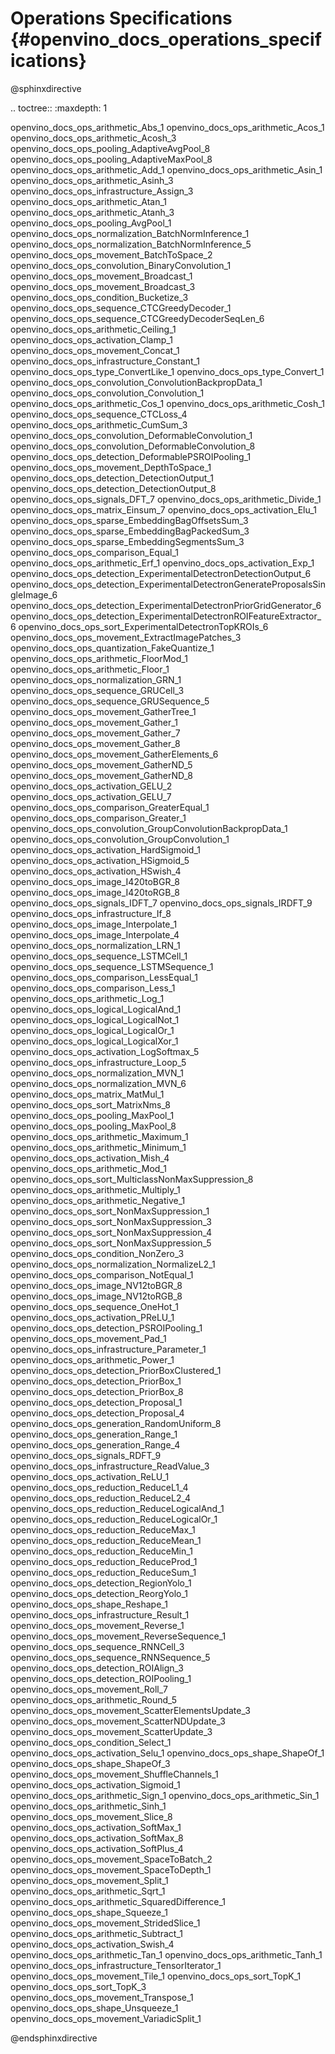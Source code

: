 # Operations Specifications {#openvino_docs_operations_specifications}

@sphinxdirective

.. toctree::
   :maxdepth: 1

   openvino_docs_ops_arithmetic_Abs_1
   openvino_docs_ops_arithmetic_Acos_1
   openvino_docs_ops_arithmetic_Acosh_3
   openvino_docs_ops_pooling_AdaptiveAvgPool_8
   openvino_docs_ops_pooling_AdaptiveMaxPool_8
   openvino_docs_ops_arithmetic_Add_1
   openvino_docs_ops_arithmetic_Asin_1
   openvino_docs_ops_arithmetic_Asinh_3
   openvino_docs_ops_infrastructure_Assign_3
   openvino_docs_ops_arithmetic_Atan_1
   openvino_docs_ops_arithmetic_Atanh_3
   openvino_docs_ops_pooling_AvgPool_1
   openvino_docs_ops_normalization_BatchNormInference_1
   openvino_docs_ops_normalization_BatchNormInference_5
   openvino_docs_ops_movement_BatchToSpace_2
   openvino_docs_ops_convolution_BinaryConvolution_1
   openvino_docs_ops_movement_Broadcast_1
   openvino_docs_ops_movement_Broadcast_3
   openvino_docs_ops_condition_Bucketize_3
   openvino_docs_ops_sequence_CTCGreedyDecoder_1
   openvino_docs_ops_sequence_CTCGreedyDecoderSeqLen_6
   openvino_docs_ops_arithmetic_Ceiling_1
   openvino_docs_ops_activation_Clamp_1
   openvino_docs_ops_movement_Concat_1
   openvino_docs_ops_infrastructure_Constant_1
   openvino_docs_ops_type_ConvertLike_1
   openvino_docs_ops_type_Convert_1
   openvino_docs_ops_convolution_ConvolutionBackpropData_1
   openvino_docs_ops_convolution_Convolution_1
   openvino_docs_ops_arithmetic_Cos_1
   openvino_docs_ops_arithmetic_Cosh_1
   openvino_docs_ops_sequence_CTCLoss_4
   openvino_docs_ops_arithmetic_CumSum_3
   openvino_docs_ops_convolution_DeformableConvolution_1
   openvino_docs_ops_convolution_DeformableConvolution_8
   openvino_docs_ops_detection_DeformablePSROIPooling_1
   openvino_docs_ops_movement_DepthToSpace_1
   openvino_docs_ops_detection_DetectionOutput_1
   openvino_docs_ops_detection_DetectionOutput_8
   openvino_docs_ops_signals_DFT_7
   openvino_docs_ops_arithmetic_Divide_1
   openvino_docs_ops_matrix_Einsum_7
   openvino_docs_ops_activation_Elu_1
   openvino_docs_ops_sparse_EmbeddingBagOffsetsSum_3
   openvino_docs_ops_sparse_EmbeddingBagPackedSum_3
   openvino_docs_ops_sparse_EmbeddingSegmentsSum_3
   openvino_docs_ops_comparison_Equal_1
   openvino_docs_ops_arithmetic_Erf_1
   openvino_docs_ops_activation_Exp_1
   openvino_docs_ops_detection_ExperimentalDetectronDetectionOutput_6
   openvino_docs_ops_detection_ExperimentalDetectronGenerateProposalsSingleImage_6
   openvino_docs_ops_detection_ExperimentalDetectronPriorGridGenerator_6
   openvino_docs_ops_detection_ExperimentalDetectronROIFeatureExtractor_6
   openvino_docs_ops_sort_ExperimentalDetectronTopKROIs_6
   openvino_docs_ops_movement_ExtractImagePatches_3
   openvino_docs_ops_quantization_FakeQuantize_1
   openvino_docs_ops_arithmetic_FloorMod_1
   openvino_docs_ops_arithmetic_Floor_1
   openvino_docs_ops_normalization_GRN_1
   openvino_docs_ops_sequence_GRUCell_3
   openvino_docs_ops_sequence_GRUSequence_5
   openvino_docs_ops_movement_GatherTree_1
   openvino_docs_ops_movement_Gather_1
   openvino_docs_ops_movement_Gather_7
   openvino_docs_ops_movement_Gather_8
   openvino_docs_ops_movement_GatherElements_6
   openvino_docs_ops_movement_GatherND_5
   openvino_docs_ops_movement_GatherND_8
   openvino_docs_ops_activation_GELU_2
   openvino_docs_ops_activation_GELU_7
   openvino_docs_ops_comparison_GreaterEqual_1
   openvino_docs_ops_comparison_Greater_1
   openvino_docs_ops_convolution_GroupConvolutionBackpropData_1
   openvino_docs_ops_convolution_GroupConvolution_1
   openvino_docs_ops_activation_HardSigmoid_1
   openvino_docs_ops_activation_HSigmoid_5
   openvino_docs_ops_activation_HSwish_4
   openvino_docs_ops_image_I420toBGR_8
   openvino_docs_ops_image_I420toRGB_8
   openvino_docs_ops_signals_IDFT_7
   openvino_docs_ops_signals_IRDFT_9
   openvino_docs_ops_infrastructure_If_8
   openvino_docs_ops_image_Interpolate_1
   openvino_docs_ops_image_Interpolate_4
   openvino_docs_ops_normalization_LRN_1
   openvino_docs_ops_sequence_LSTMCell_1
   openvino_docs_ops_sequence_LSTMSequence_1
   openvino_docs_ops_comparison_LessEqual_1
   openvino_docs_ops_comparison_Less_1
   openvino_docs_ops_arithmetic_Log_1
   openvino_docs_ops_logical_LogicalAnd_1
   openvino_docs_ops_logical_LogicalNot_1
   openvino_docs_ops_logical_LogicalOr_1
   openvino_docs_ops_logical_LogicalXor_1
   openvino_docs_ops_activation_LogSoftmax_5
   openvino_docs_ops_infrastructure_Loop_5
   openvino_docs_ops_normalization_MVN_1
   openvino_docs_ops_normalization_MVN_6
   openvino_docs_ops_matrix_MatMul_1
   openvino_docs_ops_sort_MatrixNms_8
   openvino_docs_ops_pooling_MaxPool_1
   openvino_docs_ops_pooling_MaxPool_8
   openvino_docs_ops_arithmetic_Maximum_1
   openvino_docs_ops_arithmetic_Minimum_1
   openvino_docs_ops_activation_Mish_4
   openvino_docs_ops_arithmetic_Mod_1
   openvino_docs_ops_sort_MulticlassNonMaxSuppression_8
   openvino_docs_ops_arithmetic_Multiply_1
   openvino_docs_ops_arithmetic_Negative_1
   openvino_docs_ops_sort_NonMaxSuppression_1
   openvino_docs_ops_sort_NonMaxSuppression_3
   openvino_docs_ops_sort_NonMaxSuppression_4
   openvino_docs_ops_sort_NonMaxSuppression_5
   openvino_docs_ops_condition_NonZero_3
   openvino_docs_ops_normalization_NormalizeL2_1
   openvino_docs_ops_comparison_NotEqual_1
   openvino_docs_ops_image_NV12toBGR_8
   openvino_docs_ops_image_NV12toRGB_8
   openvino_docs_ops_sequence_OneHot_1
   openvino_docs_ops_activation_PReLU_1
   openvino_docs_ops_detection_PSROIPooling_1
   openvino_docs_ops_movement_Pad_1
   openvino_docs_ops_infrastructure_Parameter_1
   openvino_docs_ops_arithmetic_Power_1
   openvino_docs_ops_detection_PriorBoxClustered_1
   openvino_docs_ops_detection_PriorBox_1
   openvino_docs_ops_detection_PriorBox_8
   openvino_docs_ops_detection_Proposal_1
   openvino_docs_ops_detection_Proposal_4
   openvino_docs_ops_generation_RandomUniform_8
   openvino_docs_ops_generation_Range_1
   openvino_docs_ops_generation_Range_4
   openvino_docs_ops_signals_RDFT_9
   openvino_docs_ops_infrastructure_ReadValue_3
   openvino_docs_ops_activation_ReLU_1
   openvino_docs_ops_reduction_ReduceL1_4
   openvino_docs_ops_reduction_ReduceL2_4
   openvino_docs_ops_reduction_ReduceLogicalAnd_1
   openvino_docs_ops_reduction_ReduceLogicalOr_1
   openvino_docs_ops_reduction_ReduceMax_1
   openvino_docs_ops_reduction_ReduceMean_1
   openvino_docs_ops_reduction_ReduceMin_1
   openvino_docs_ops_reduction_ReduceProd_1
   openvino_docs_ops_reduction_ReduceSum_1
   openvino_docs_ops_detection_RegionYolo_1
   openvino_docs_ops_detection_ReorgYolo_1
   openvino_docs_ops_shape_Reshape_1
   openvino_docs_ops_infrastructure_Result_1
   openvino_docs_ops_movement_Reverse_1
   openvino_docs_ops_movement_ReverseSequence_1
   openvino_docs_ops_sequence_RNNCell_3
   openvino_docs_ops_sequence_RNNSequence_5
   openvino_docs_ops_detection_ROIAlign_3
   openvino_docs_ops_detection_ROIPooling_1
   openvino_docs_ops_movement_Roll_7
   openvino_docs_ops_arithmetic_Round_5
   openvino_docs_ops_movement_ScatterElementsUpdate_3
   openvino_docs_ops_movement_ScatterNDUpdate_3
   openvino_docs_ops_movement_ScatterUpdate_3
   openvino_docs_ops_condition_Select_1
   openvino_docs_ops_activation_Selu_1
   openvino_docs_ops_shape_ShapeOf_1
   openvino_docs_ops_shape_ShapeOf_3
   openvino_docs_ops_movement_ShuffleChannels_1
   openvino_docs_ops_activation_Sigmoid_1
   openvino_docs_ops_arithmetic_Sign_1
   openvino_docs_ops_arithmetic_Sin_1
   openvino_docs_ops_arithmetic_Sinh_1
   openvino_docs_ops_movement_Slice_8
   openvino_docs_ops_activation_SoftMax_1
   openvino_docs_ops_activation_SoftMax_8
   openvino_docs_ops_activation_SoftPlus_4
   openvino_docs_ops_movement_SpaceToBatch_2
   openvino_docs_ops_movement_SpaceToDepth_1
   openvino_docs_ops_movement_Split_1
   openvino_docs_ops_arithmetic_Sqrt_1
   openvino_docs_ops_arithmetic_SquaredDifference_1
   openvino_docs_ops_shape_Squeeze_1
   openvino_docs_ops_movement_StridedSlice_1
   openvino_docs_ops_arithmetic_Subtract_1
   openvino_docs_ops_activation_Swish_4
   openvino_docs_ops_arithmetic_Tan_1
   openvino_docs_ops_arithmetic_Tanh_1
   openvino_docs_ops_infrastructure_TensorIterator_1
   openvino_docs_ops_movement_Tile_1
   openvino_docs_ops_sort_TopK_1
   openvino_docs_ops_sort_TopK_3
   openvino_docs_ops_movement_Transpose_1
   openvino_docs_ops_shape_Unsqueeze_1
   openvino_docs_ops_movement_VariadicSplit_1

@endsphinxdirective
